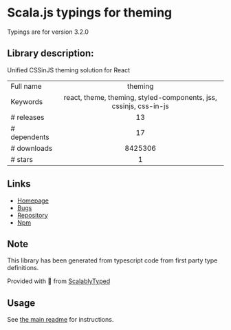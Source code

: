 
# Scala.js typings for theming

Typings are for version 3.2.0

## Library description:
Unified CSSinJS theming solution for React

|                    |                 |
| ------------------ | :-------------: |
| Full name          | theming |
| Keywords           | react, theme, theming, styled-components, jss, cssinjs, css-in-js |
| # releases         | 13 |
| # dependents       | 17 |
| # downloads        | 8425306 |
| # stars            | 1 |

## Links
- [Homepage](https://github.com/cssinjs/theming#readme)
- [Bugs](https://github.com/cssinjs/theming/issues)
- [Repository](https://github.com/cssinjs/theming)
- [Npm](https://www.npmjs.com/package/theming)
    


## Note
This library has been generated from typescript code from first party type definitions.

Provided with :purple_heart: from [ScalablyTyped](https://github.com/oyvindberg/ScalablyTyped)

## Usage
See [the main readme](../../readme.md) for instructions.


